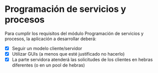 # Programación de servicios y procesos

Para cumplir los requisitos del módulo Programación de servicios y procesos, la aplicación a desarrollar deberá:

- [x] Seguir un modelo cliente/servidor
- [x] Utilizar GUIs (a menos que esté justificado no hacerlo)
- [x] La parte servidora atenderá las solicitudes de los clientes en hebras diferentes (o en un pool de hebras)

